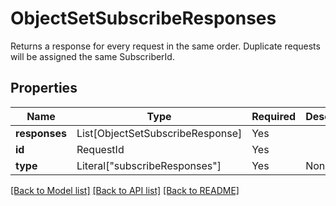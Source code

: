 # ObjectSetSubscribeResponses

Returns a response for every request in the same order. Duplicate requests will be assigned the same SubscriberId.


## Properties
| Name | Type | Required | Description |
| ------------ | ------------- | ------------- | ------------- |
**responses** | List[ObjectSetSubscribeResponse] | Yes |  |
**id** | RequestId | Yes |  |
**type** | Literal["subscribeResponses"] | Yes | None |


[[Back to Model list]](../../../README.md#models-v2-link) [[Back to API list]](../../../README.md#apis-v2-link) [[Back to README]](../../../README.md)
